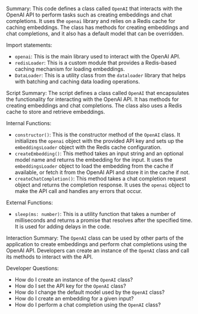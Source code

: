 Summary:
This code defines a class called `OpenAI` that interacts with the OpenAI API to perform tasks such as creating embeddings and chat completions. It uses the `openai` library and relies on a Redis cache for caching embeddings. The class has methods for creating embeddings and chat completions, and it also has a default model that can be overridden.

Import statements:
- `openai`: This is the main library used to interact with the OpenAI API.
- `redisLoader`: This is a custom module that provides a Redis-based caching mechanism for loading embeddings.
- `DataLoader`: This is a utility class from the `dataloader` library that helps with batching and caching data loading operations.

Script Summary:
The script defines a class called `OpenAI` that encapsulates the functionality for interacting with the OpenAI API. It has methods for creating embeddings and chat completions. The class also uses a Redis cache to store and retrieve embeddings.

Internal Functions:
- `constructor()`: This is the constructor method of the `OpenAI` class. It initializes the `openai` object with the provided API key and sets up the `embeddingsLoader` object with the Redis cache configuration.
- `createEmbedding()`: This method takes an input string and an optional model name and returns the embedding for the input. It uses the `embeddingsLoader` object to load the embedding from the cache if available, or fetch it from the OpenAI API and store it in the cache if not.
- `createChatCompletion()`: This method takes a chat completion request object and returns the completion response. It uses the `openai` object to make the API call and handles any errors that occur.

External Functions:
- `sleep(ms: number)`: This is a utility function that takes a number of milliseconds and returns a promise that resolves after the specified time. It is used for adding delays in the code.

Interaction Summary:
The `OpenAI` class can be used by other parts of the application to create embeddings and perform chat completions using the OpenAI API. Developers can create an instance of the `OpenAI` class and call its methods to interact with the API.

Developer Questions:
- How do I create an instance of the `OpenAI` class?
- How do I set the API key for the `OpenAI` class?
- How do I change the default model used by the `OpenAI` class?
- How do I create an embedding for a given input?
- How do I perform a chat completion using the `OpenAI` class?